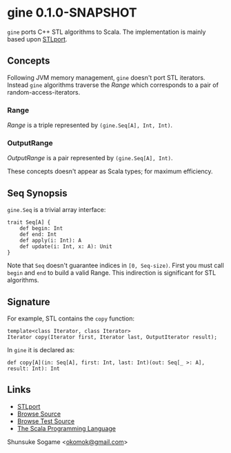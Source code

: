 
# gine 0.1.0-SNAPSHOT

`gine` ports C++ STL algorithms to Scala.
The implementation is mainly based upon [STLport].



## Concepts

Following JVM memory management, `gine` doesn't port STL iterators.
Instead `gine` algorithms traverse the _Range_ which corresponds to a pair of random-access-iterators.


### Range

_Range_ is a triple represented by `(gine.Seq[A], Int, Int)`.


### OutputRange

_OutputRange_ is a pair represented by `(gine.Seq[A], Int)`.


These concepts doesn't appear as Scala types; for maximum efficiency.


## Seq Synopsis

`gine.Seq` is a trivial array interface:

    trait Seq[A] {
        def begin: Int
        def end: Int
        def apply(i: Int): A
        def update(i: Int, x: A): Unit
    }

Note that `Seq` doesn't guarantee indices in `[0, Seq-size)`.
First you must call `begin` and `end` to build a valid Range.
This indirection is significant for STL algorithms.




## Signature

For example, STL contains the `copy` function:

    template<class Iterator, class Iterator>
    Iterator copy(Iterator first, Iterator last, OutputIterator result);

In `gine` it is declared as:

    def copy[A](in: Seq[A], first: Int, last: Int)(out: Seq[_ >: A], result: Int): Int




## Links

* [STLport]
* [Browse Source]
* [Browse Test Source]
* [The Scala Programming Language]

Shunsuke Sogame <<okomok@gmail.com>>


[MIT License]: http://www.opensource.org/licenses/mit-license.php "MIT License"
[STLport]: http://www.stlport.org/ "STLport"
[Browse Source]: http://github.com/okomok/gine/tree/master/src/main/scala "Browse Source"
[Browse Test Source]: http://github.com/okomok/gine/tree/master/src/test/scala "Browse Test Source"
[The Scala Programming Language]: http://www.scala-lang.org/ "The Scala Programming Language"
